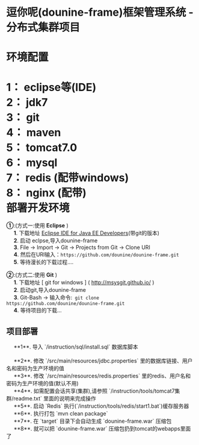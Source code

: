 逗你呢(dounine-frame)框架管理系统 - 分布式集群项目
====
环境配置
====

**1**： eclipse等(IDE)<br/>
**2**： jdk7<br/>
**3**： git<br/>
**4**： maven<br/>
**5**： tomcat7.0<br/>
**6**： mysql<br/>
**7**： redis (配带windows)<br/>
**8**： nginx (配带)<br/>
部署开发环境
===
**①**:(方式一:使用 **Eclipse** )<br/>
&nbsp;&nbsp;&nbsp;&nbsp; **1**. 下载地址 [Eclipse IDE for Java EE Developers]( http://eclipse.org/downloads/ )(带git的版本)<br/>
&nbsp;&nbsp;&nbsp;&nbsp; **2**. 启动 eclpse,导入dounine-frame<br/>
&nbsp;&nbsp;&nbsp;&nbsp; **3**. File -> Import -> Git -> Projects from Git -> Clone URI<br/>
&nbsp;&nbsp;&nbsp;&nbsp; **4**. 然后在URI输入：`https://github.com/dounine/dounine-frame.git`<br/>
&nbsp;&nbsp;&nbsp;&nbsp; **5**. 等待漫长的下载过程....<br/>

**②**:(方式二:使用 **Git** )<br/>
&nbsp;&nbsp;&nbsp;&nbsp; **1**. 下载地址 [ git for windows ] ( http://msysgit.github.io/ )<br/>
&nbsp;&nbsp;&nbsp;&nbsp; **2**. 启动git,导入dounine-frame<br/>
&nbsp;&nbsp;&nbsp;&nbsp; **3**. Git-Bash  -> 输入命令:` git clone https://github.com/dounine/dounine-frame.git`<br/>
&nbsp;&nbsp;&nbsp;&nbsp; **4**. 等待项目的下载...<br/>

<h2>项目部署</h2>
&nbsp;&nbsp;&nbsp;&nbsp; **1**. 导入 `/instruction/sql/install.sql` 数据库脚本<br/><br/>
&nbsp;&nbsp;&nbsp;&nbsp; **2**. 修改 `/src/main/resources/jdbc.properties` 里的数据库链接、用户名和密码为生产环境的值<br/>
&nbsp;&nbsp;&nbsp;&nbsp; **3**. 修改 `/src/main/resources/redis.properties` 里的redis、用户名和密码为生产环境的值(默认不用)<br/>
&nbsp;&nbsp;&nbsp;&nbsp; **4**. 如需配置会话共享(集群),请参照 `/instruction/tools/tomcat7集群/readme.txt` 里面的说明来完成操作<br/>
&nbsp;&nbsp;&nbsp;&nbsp; **5**. 启动 `Redis` 执行(`/instruction/tools/redis/start1.bat`)缓存服务器<br/>
&nbsp;&nbsp;&nbsp;&nbsp; **6**. 执行打包 `mvn clean package`<br/>
&nbsp;&nbsp;&nbsp;&nbsp; **7**. 在 `target` 目录下会自动生成 `dounine-frame.war` 压缩包<br/>
&nbsp;&nbsp;&nbsp;&nbsp; **8**. 就可以把 `dounine-frame.war` 压缩包扔到tomcat的webapps里面了<br/>
